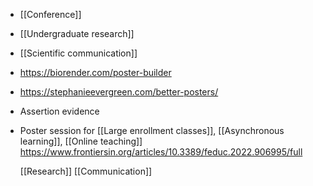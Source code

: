 - [[Conference]]
- [[Undergraduate research]]
- [[Scientific communication]]
- https://biorender.com/poster-builder
- https://stephanieevergreen.com/better-posters/
- Assertion evidence
- Poster session for  [[Large enrollment classes]],  [[Asynchronous learning]],  [[Online teaching]]
  https://www.frontiersin.org/articles/10.3389/feduc.2022.906995/full
  
  [[Research]]
  [[Communication]]